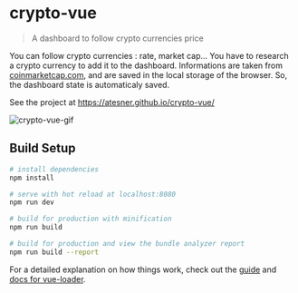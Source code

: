 # crypto-vue

> A dashboard to follow crypto currencies price

You can follow crypto currencies : rate, market cap... You have to research a crypto currency to add it to the dashboard. Informations are taken from [coinmarketcap.com](https://coinmarketcap.com), and are saved in the local storage of the browser. So, the dashboard state is automaticaly saved.

See the project at https://atesner.github.io/crypto-vue/

![crypto-vue-gif](https://antoinetesner.fr/wp-content/uploads/2018/11/vignette.gif)

## Build Setup

``` bash
# install dependencies
npm install

# serve with hot reload at localhost:8080
npm run dev

# build for production with minification
npm run build

# build for production and view the bundle analyzer report
npm run build --report
```

For a detailed explanation on how things work, check out the [guide](http://vuejs-templates.github.io/webpack/) and [docs for vue-loader](http://vuejs.github.io/vue-loader).
